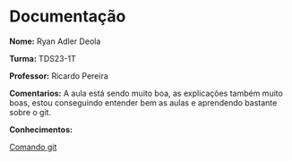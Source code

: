 # Documentação

**Nome:** Ryan Adler Deola

**Turma:** TDS23-1T

**Professor:** Ricardo Pereira

**Comentarios:** A aula está sendo muito boa, as explicações também muito boas, estou conseguindo entender bem as aulas e aprendendo bastante sobre o git.

**Conhecimentos:**

[Comando git](COMANDOS_GIT.md)
